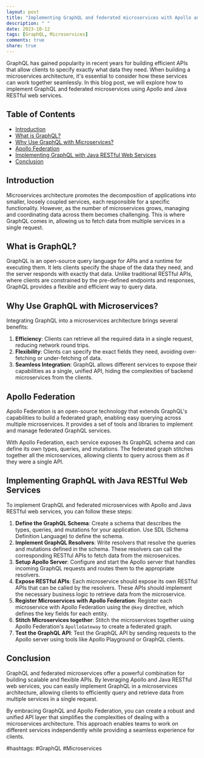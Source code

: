 ```yaml
---
layout: post
title: "Implementing GraphQL and federated microservices with Apollo and Java RESTful web services"
description: " "
date: 2023-10-12
tags: [GraphQL, Microservices]
comments: true
share: true
---
```


GraphQL has gained popularity in recent years for building efficient APIs that allow clients to specify exactly what data they need. When building a microservices architecture, it's essential to consider how these services can work together seamlessly. In this blog post, we will explore how to implement GraphQL and federated microservices using Apollo and Java RESTful web services.

## Table of Contents

- [Introduction](#introduction)
- [What is GraphQL?](#what-is-graphql)
- [Why Use GraphQL with Microservices?](#why-use-graphql-with-microservices)
- [Apollo Federation](#apollo-federation)
- [Implementing GraphQL with Java RESTful Web Services](#implementing-graphql-with-java-restful-web-services)
- [Conclusion](#conclusion)

## Introduction

Microservices architecture promotes the decomposition of applications into smaller, loosely coupled services, each responsible for a specific functionality. However, as the number of microservices grows, managing and coordinating data across them becomes challenging. This is where GraphQL comes in, allowing us to fetch data from multiple services in a single request.

## What is GraphQL?

GraphQL is an open-source query language for APIs and a runtime for executing them. It lets clients specify the shape of the data they need, and the server responds with exactly that data. Unlike traditional RESTful APIs, where clients are constrained by the pre-defined endpoints and responses, GraphQL provides a flexible and efficient way to query data.

## Why Use GraphQL with Microservices?

Integrating GraphQL into a microservices architecture brings several benefits:

1. **Efficiency**: Clients can retrieve all the required data in a single request, reducing network round trips.
2. **Flexibility**: Clients can specify the exact fields they need, avoiding over-fetching or under-fetching of data.
3. **Seamless Integration**: GraphQL allows different services to expose their capabilities as a single, unified API, hiding the complexities of backend microservices from the clients.

## Apollo Federation

Apollo Federation is an open-source technology that extends GraphQL's capabilities to build a federated graph, enabling easy querying across multiple microservices. It provides a set of tools and libraries to implement and manage federated GraphQL services.

With Apollo Federation, each service exposes its GraphQL schema and can define its own types, queries, and mutations. The federated graph stitches together all the microservices, allowing clients to query across them as if they were a single API.

## Implementing GraphQL with Java RESTful Web Services

To implement GraphQL and federated microservices with Apollo and Java RESTful web services, you can follow these steps:

1. **Define the GraphQL Schema**: Create a schema that describes the types, queries, and mutations for your application. Use SDL (Schema Definition Language) to define the schema.
2. **Implement GraphQL Resolvers**: Write resolvers that resolve the queries and mutations defined in the schema. These resolvers can call the corresponding RESTful APIs to fetch data from the microservices.
3. **Setup Apollo Server**: Configure and start the Apollo server that handles incoming GraphQL requests and routes them to the appropriate resolvers.
4. **Expose RESTful APIs**: Each microservice should expose its own RESTful APIs that can be called by the resolvers. These APIs should implement the necessary business logic to retrieve data from the microservice.
5. **Register Microservices with Apollo Federation**: Register each microservice with Apollo Federation using the `@key` directive, which defines the key fields for each entity.
6. **Stitch Microservices together**: Stitch the microservices together using Apollo Federation's `ApolloGateway` to create a federated graph.
7. **Test the GraphQL API**: Test the GraphQL API by sending requests to the Apollo server using tools like Apollo Playground or GraphQL clients.

## Conclusion

GraphQL and federated microservices offer a powerful combination for building scalable and flexible APIs. By leveraging Apollo and Java RESTful web services, you can easily implement GraphQL in a microservices architecture, allowing clients to efficiently query and retrieve data from multiple services in a single request.

By embracing GraphQL and Apollo Federation, you can create a robust and unified API layer that simplifies the complexities of dealing with a microservices architecture. This approach enables teams to work on different services independently while providing a seamless experience for clients.

#hashtags: #GraphQL #Microservices